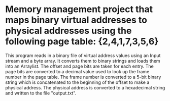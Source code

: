 # Memory management project that maps binary virtual addresses to physical addresses using the following page table: {2,4,1,7,3,5,6}

This program reads in a binary file of virtual address values using an Input stream and a byte array. It converts them to binary strings and loads them into an Arraylist. 
The offset and page bits are taken for each entry. The page bits are converted to a decimal value used to look up the frame number in the page table. 
The frame number is converted to a 5-bit binary string which is concatenated to the beginning of the offset to make a physical address. 
The physical address is converted to a hexadecimal string and written to the file "output.txt".
